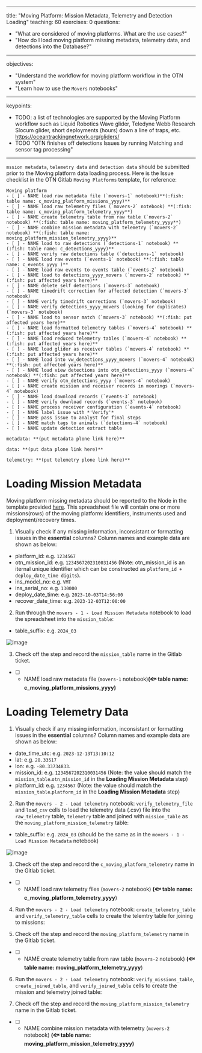 
---
title: "Moving Platform: Mission Metadata, Telemetry and Detection Loading"
teaching: 60
exercises: 0
questions:
- "What are considered of moving platforms. What are the use cases?"
- "How do I load moving platform missing metadata, telemetry data, and detections into the Database?"
---
objectives:
- "Understand the workflow for moving platform workflow in the OTN system"
- "Learn how to use the `Movers` notebooks"
---
keypoints:
- TODO: a list of technologies are supported by the Moving Platform workflow such as Liquid Robotics Wave glider, Teledyne Webb Research Slocum glider, short deployments (hours) down a line of traps, etc. https://oceantrackingnetwork.org/gliders/
- TODO "OTN finishes off detections Issues by running Matching and sensor tag processing"
---

`mssion metadata`, `telemetry data` and `detection data` should be submitted prior to the Moving platform data loading process. 
Here is the Issue checklist in the OTN Gitlab `Moving Platforms` template, for reference:

~~~
Moving platform
- [ ] - NAME load raw metadata file (`movers-1` notebook)**(:fish: table name: c_moving_platform_missions_yyyy)**
- [ ] - NAME load raw telemetry files (`movers-2` notebook) **(:fish: table name: c_moving_platform_telemetry_yyyy**)
- [ ] - NAME create telemetry table from raw table (`movers-2` notebook) **(:fish: table name: moving_platform_telemetry_yyyy**)
- [ ] - NAME combine mission metadata with telemetry (`movers-2` notebook) **(:fish: table name: moving_platform_mission_telemetry_yyyy)**
- [ ] - NAME load to raw detections (`detections-1` notebook) **(:fish: table name: c_detections_yyyy)**
- [ ] - NAME verify raw detections table (`detections-1` notebook)
- [ ] - NAME load raw events (`events-1` notebook) **(:fish: table name: c_events_yyyy )**
- [ ] - NAME load raw events to events table (`events-2` notebook)
- [ ] - NAME load to detections_yyyy_movers (`movers-2` notebook) **(:fish: put affected years here)**
- [ ] - NAME delete self detections (`movers-3` notebook)
- [ ] - NAME timedrift correction for affected detection (`movers-3` notebook)
- [ ] - NAME verify timedrift corrections (`movers-3` notebook)
- [ ] - NAME verify detections_yyyy_movers (looking for duplicates) (`movers-3` notebook)
- [ ] - NAME load to sensor match (`movers-3` notebook) **(:fish: put affected years here)**
- [ ] - NAME load formatted telemetry tables (`movers-4` notebook) **(:fish: put affected years here)**
- [ ] - NAME load reduced telemetry tables (`movers-4` notebook) **(:fish: put affected years here)**
- [ ] - NAME load glider as receiver tables (`movers-4` notebook) **(:fish: put affected years here)**
- [ ] - NAME load into vw_detections_yyyy_movers (`movers-4` notebook) **(:fish: put affected years here)**
- [ ] - NAME load view detections into otn_detections_yyyy (`movers-4` notebook) **(:fish: put affected years here)**
- [ ] - NAME verify otn_detections_yyyy (`movers-4` notebook)
- [ ] - NAME create mission and receiver records in moorings (`movers-4` notebook)
- [ ] - NAME load download records (`events-3` notebook)
- [ ] - NAME verify download records (`events-3` notebook)
- [ ] - NAME process receiver configuration (`events-4` notebook)
- [ ] - NAME label issue with *'Verify'*
- [ ] - NAME pass issue to analyst for final steps
- [ ] - NAME match tags to animals (`detections-4` notebook)
- [ ] - NAME update detection extract table

metadata: **(put metadata plone link here)**

data: **(put data plone link here)**

telemetry: **(put telemetry plone link here)**

~~~

# Loading Mission Metadata

Moving platform missing metadata should be reported to the Node in the template provided [here](https://members.oceantrack.org/data/data-collection). 
This spreadsheet file will contain one or more missions(rows) of the moving platform: identifiers, instruments used and deployment/recovery times.

1. Visually check if any missing information, inconsistant or formatting issues in the **essential** columns? Column names and example data are shown as below:
 * platform_id: e.g. `1234567`
 * otn_mission_id: e.g. `1234567202310031456` (Note: otn_mission_id is an iternal unique identifier which can be constructed as `platform_id + deploy_date_time digits`).
 * ins_model_no: e.g. `VMT`
 * ins_serial_no: e.g. `130000`
 * deploy_date_time: e.g. `2023-10-03T14:56:00`
 * recover_date_time: e.g. `2023-12-03T12:00:00`



   
2. Run through the `movers - 1 - Load Mission Metadata` notebook to load the spreadsheet into the `mission_table`:
 * table_suffix: e.g. `2024_03` 
 
![image](https://github.com/ocean-tracking-network/node-manager-training/assets/68606079/da7c6919-e1c8-4016-bfb5-06a11840f4e7)


3. Check off the step and record the `mission_table` name in the Gitlab ticket.

- [ ] - NAME load raw metadata file (`movers-1` notebook)**(:fish: table name: c_moving_platform_missions_yyyy)**

# Loading Telemetry Data

1. Visually check if any missing information, inconsistant or formatting issues in the **essential** columns? Column names and example data are shown as below:
 * date_time_utc: e.g. `2023-12-13T13:10:12`
 * lat: e.g. `28.33517`
 * lon: e.g. `-80.33734833`.
 * mission_id: e.g. `1234567202310031456` (Note: the value should match the `mission_table`.`otn_mission_id` in the **Loading Mission Metadata** step)
 * platform_id: e.g. `1234567` (Note: the value should match the `mission_table`.`platform_id` in the **Loading Mission Metadata** step)


2. Run the `movers - 2 - Load telemetry` notebook: `verify_telemetry_file` and `load_csv` cells to load the telemetry data (.csv) file into the `raw_telemetry` table, `telemetry` table and joined with `mission_table` as the `moving_platform_mission_telemetry` table:
 * table_suffix: e.g. `2024_03` (should be the same as in the `movers - 1 - Load Mission Metadata` notebook)

   
![image](https://github.com/ocean-tracking-network/node-manager-training/assets/68606079/4bd40123-23d1-4816-9c44-a64f391b93de)


3. Check off the step and record the `c_moving_platform_telemetry` name in the Gitlab ticket.

- [ ] - NAME load raw telemetry files (`movers-2` notebook) **(:fish: table name: c_moving_platform_telemetry_yyyy**)


4. Run the `movers - 2 - Load telemetry` notebook: `create_telemetry_table` and `verify_telemetry_table` cells to create the telemtry table for joining to missions:

5. Check off the step and record the `moving_platform_telemetry` name in the Gitlab ticket.

- [ ] - NAME create telemetry table from raw table (`movers-2` notebook) **(:fish: table name: moving_platform_telemetry_yyyy**)


6. Run the `movers - 2 - Load telemetry` notebook: `verify_missions_table`, `create_joined_table`, and `verify_joined_table` cells to create the mission and telemetry joined table:

7. Check off the step and record the `moving_platform_mission_telemetry` name in the Gitlab ticket.

- [ ] - NAME combine mission metadata with telemetry (`movers-2` notebook) **(:fish: table name: moving_platform_mission_telemetry_yyyy)**

